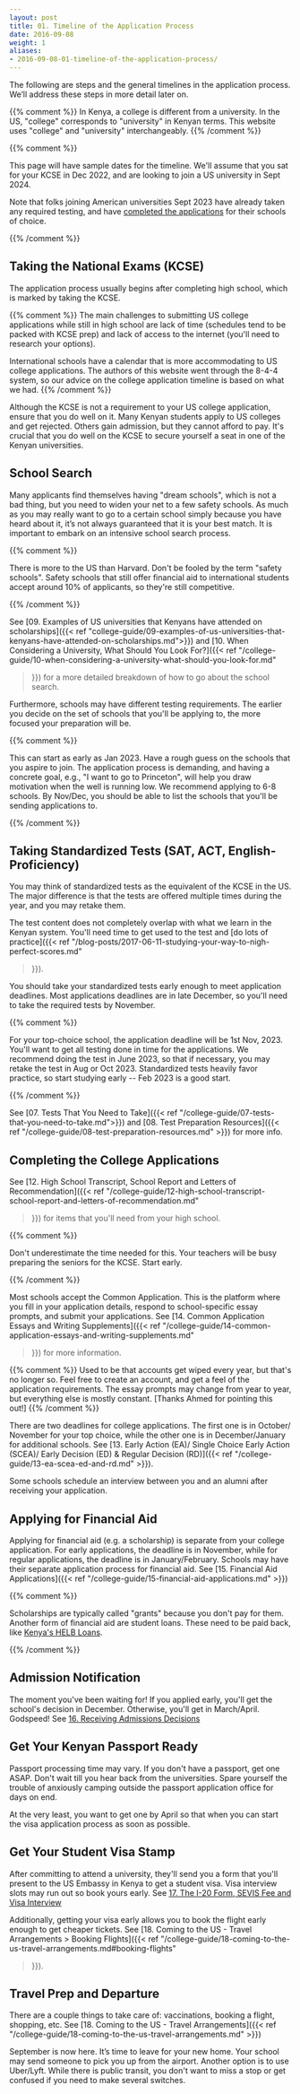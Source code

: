 ```yaml
---
layout: post
title: 01. Timeline of the Application Process
date: 2016-09-08
weight: 1
aliases:
- 2016-09-08-01-timeline-of-the-application-process/
---
```


The following are steps and the general timelines in the application
process. We’ll address these steps in more detail later on.

{{% comment %}}
In Kenya, a college is different from a university. In the US, "college"
corresponds to "university" in Kenyan terms. This website uses "college"
and "university" interchangeably.
{{% /comment %}}

{{% comment %}}

This page will have sample dates for the timeline. We'll assume that you
sat for your KCSE in Dec 2022, and are looking to join a US university
in Sept 2024.

Note that folks joining American universities Sept 2023 have already
taken any required testing, and have [completed the
applications](#completing-the-college-applications) for their schools of
choice.

{{% /comment %}}

## Taking the National Exams (KCSE)

The application process usually begins after completing high school,
which is marked by taking the KCSE.

{{% comment %}}
The main challenges to submitting US college applications while still in
high school are lack of time (schedules tend to be packed with
KCSE prep) and lack of access to the internet (you'll need to research
your options).

International schools have a calendar that is more accommodating to US
college applications. The authors of this website went through the 8-4-4
system, so our advice on the college application timeline is based on
what we had.
{{% /comment %}}

Although the KCSE is not a requirement to your US college application,
ensure that you do well on it. Many Kenyan students apply to US colleges
and get rejected. Others gain admission, but they cannot afford to pay.
It's crucial that you do well on the KCSE to secure yourself a seat in
one of the Kenyan universities.

## School Search

Many applicants find themselves having "dream schools", which is not a
bad thing, but you need to widen your net to a few safety schools. As
much as you may really want to go to a certain school simply because you
have heard about it, it’s not always guaranteed that it is your best
match. It is important to embark on an intensive school search process.

{{% comment %}}

There is more to the US than Harvard. Don't be fooled by the term
"safety schools". Safety schools that still offer financial aid to
international students accept around 10% of applicants, so they're still
competitive.

{{% /comment %}}

See [09. Examples of US universities that Kenyans have attended on
scholarships]({{< ref
"college-guide/09-examples-of-us-universities-that-kenyans-have-attended-on-scholarships.md">}})
and [10. When Considering a University, What Should You Look For?]({{<
ref
"/college-guide/10-when-considering-a-university-what-should-you-look-for.md"
>}}) for a more detailed breakdown of how to go about the school search.

Furthermore, schools may have different testing requirements. The
earlier you decide on the set of schools that you'll be applying to, the
more focused your preparation will be.

{{% comment %}}

This can start as early as Jan 2023. Have a rough guess on the schools
that you aspire to join. The application process is demanding, and
having a concrete goal, e.g., "I want to go to Princeton", will help you
draw motivation when the well is running low. We recommend applying to
6-8 schools. By Nov/Dec, you should be able to list the schools that
you'll be sending applications to.

{{% /comment %}}

## Taking Standardized Tests (SAT, ACT, English-Proficiency)

You may think of standardized tests as the equivalent of the KCSE in the
US. The major difference is that the tests are offered multiple times
during the year, and you may retake them.

The test content does not completely overlap with what we learn in the
Kenyan system. You'll need time to get used to the test and [do lots of
practice]({{< ref
"/blog-posts/2017-06-11-studying-your-way-to-nigh-perfect-scores.md"
>}}).

You should take your standardized tests early enough to meet application
deadlines. Most applications deadlines are in late December, so you'll
need to take the required tests by November.

{{% comment %}}

For your top-choice school, the application deadline will be 1st Nov,
2023. You'll want to get all testing done in time for the applications.
We recommend doing the test in June 2023, so that if necessary, you may
retake the test in Aug or Oct 2023. Standardized tests heavily favor
practice, so start studying early -- Feb 2023 is a good start.

{{% /comment %}}

See [07. Tests That You Need to Take]({{< ref
"/college-guide/07-tests-that-you-need-to-take.md">}}) and [08. Test
Preparation Resources]({{< ref
"/college-guide/08-test-preparation-resources.md" >}}) for more info.

## Completing the College Applications

See [12. High School Transcript, School Report and Letters of
Recommendation]({{< ref
"/college-guide/12-high-school-transcript-school-report-and-letters-of-recommendation.md"
>}}) for items that you'll need from your high school.

{{% comment %}}

Don't underestimate the time needed for this. Your teachers will be busy
preparing the seniors for the KCSE. Start early.

{{% /comment %}}

Most schools accept the Common Application. This is the platform where
you fill in your application details, respond to school-specific essay
prompts, and submit your applications. See [14. Common Application
Essays and Writing Supplements]({{< ref
"/college-guide/14-common-application-essays-and-writing-supplements.md"
>}}) for more information.

{{% comment %}}
Used to be that accounts get wiped every year, but that's no longer so.
Feel free to create an account, and get a feel of the application
requirements. The essay prompts may change from year to year, but
everything else is mostly constant. [Thanks Ahmed for pointing this
out!]
{{% /comment %}}

There are two deadlines for college applications. The first one is in
October/ November for your top choice, while the other one is in
December/January for additional schools. See [13. Early Action (EA)/
Single Choice Early Action (SCEA)/ Early Decision (ED) & Regular
Decision (RD)]({{< ref "/college-guide/13-ea-scea-ed-and-rd.md" >}}).

Some schools schedule an interview between you and an alumni after
receiving your application.

## Applying for Financial Aid

Applying for financial aid (e.g. a scholarship) is separate from your
college application. For early applications, the deadline is in
November, while for regular applications, the deadline is in
January/February. Schools may have their separate application process
for financial aid. See [15. Financial Aid Applications]({{< ref
"/college-guide/15-financial-aid-applications.md" >}})

{{% comment %}}

Scholarships are typically called "grants" because you don't pay for
them. Another form of financial aid are student loans. These need to be
paid back, like [Kenya's HELB Loans](https://www.helb.co.ke/).

{{% /comment %}}

## Admission Notification

The moment you've been waiting for! If you applied early, you'll get the
school's decision in December. Otherwise, you'll get in March/April.
Godspeed! See [16. Receiving Admissions
Decisions](16-receiving-admissions-decisions.md)

## Get Your Kenyan Passport Ready

Passport processing time may vary. If you don't have a passport, get one
ASAP. Don't wait till you hear back from the universities. Spare
yourself the trouble of anxiously camping outside the passport
application office for days on end.

At the very least, you want to get one by April so that when you can
start the visa application process as soon as possible.

## Get Your Student Visa Stamp

After committing to attend a university, they'll send you a form that
you'll present to the US Embassy in Kenya to get a student visa. Visa
interview slots may run out so book yours early. See [17. The I-20 Form,
SEVIS Fee and Visa
Interview](/college-guide/17-the-i20-form-sevis-fee-and-visa-interview.md)

Additionally, getting your visa early allows you to book the flight
early enough to get cheaper tickets. See [18. Coming to the US - Travel
Arrangements > Booking Flights]({{< ref
"/college-guide/18-coming-to-the-us-travel-arrangements.md#booking-flights"
>}}).

## Travel Prep and Departure

There are a couple things to take care of: vaccinations, booking a
flight, shopping, etc. See [18. Coming to the US - Travel
Arrangements]({{< ref
"/college-guide/18-coming-to-the-us-travel-arrangements.md" >}})

September is now here. It’s time to leave for your new home. Your school
may send someone to pick you up from the airport. Another option is to
use Uber/Lyft. While there is public transit, you don't want to miss a
stop or get confused if you need to make several switches.
